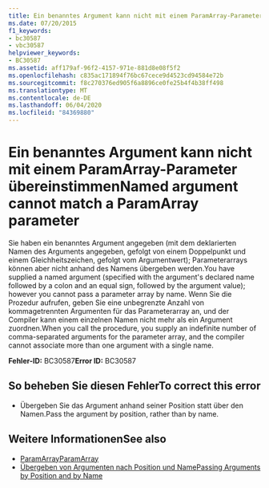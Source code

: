 ```yaml
---
title: Ein benanntes Argument kann nicht mit einem ParamArray-Parameter übereinstimmen
ms.date: 07/20/2015
f1_keywords:
- bc30587
- vbc30587
helpviewer_keywords:
- BC30587
ms.assetid: aff179af-96f2-4157-971e-881d8e08f5f2
ms.openlocfilehash: c835ac171894f76bc67cece9d4523cd94584e72b
ms.sourcegitcommit: f8c270376ed905f6a8896ce0fe25b4f4b38ff498
ms.translationtype: MT
ms.contentlocale: de-DE
ms.lasthandoff: 06/04/2020
ms.locfileid: "84369880"
---
```

# <a name="named-argument-cannot-match-a-paramarray-parameter"></a><span data-ttu-id="cc38e-102">Ein benanntes Argument kann nicht mit einem ParamArray-Parameter übereinstimmen</span><span class="sxs-lookup"><span data-stu-id="cc38e-102">Named argument cannot match a ParamArray parameter</span></span>
<span data-ttu-id="cc38e-103">Sie haben ein benanntes Argument angegeben (mit dem deklarierten Namen des Arguments angegeben, gefolgt von einem Doppelpunkt und einem Gleichheitszeichen, gefolgt vom Argumentwert); Parameterarrays können aber nicht anhand des Namens übergeben werden.</span><span class="sxs-lookup"><span data-stu-id="cc38e-103">You have supplied a named argument (specified with the argument's declared name followed by a colon and an equal sign, followed by the argument value); however you cannot pass a parameter array by name.</span></span> <span data-ttu-id="cc38e-104">Wenn Sie die Prozedur aufrufen, geben Sie eine unbegrenzte Anzahl von kommagetrennten Argumenten für das Parameterarray an, und der Compiler kann einem einzelnen Namen nicht mehr als ein Argument zuordnen.</span><span class="sxs-lookup"><span data-stu-id="cc38e-104">When you call the procedure, you supply an indefinite number of comma-separated arguments for the parameter array, and the compiler cannot associate more than one argument with a single name.</span></span>  
  
 <span data-ttu-id="cc38e-105">**Fehler-ID:** BC30587</span><span class="sxs-lookup"><span data-stu-id="cc38e-105">**Error ID:** BC30587</span></span>  
  
## <a name="to-correct-this-error"></a><span data-ttu-id="cc38e-106">So beheben Sie diesen Fehler</span><span class="sxs-lookup"><span data-stu-id="cc38e-106">To correct this error</span></span>  
  
- <span data-ttu-id="cc38e-107">Übergeben Sie das Argument anhand seiner Position statt über den Namen.</span><span class="sxs-lookup"><span data-stu-id="cc38e-107">Pass the argument by position, rather than by name.</span></span>  
  
## <a name="see-also"></a><span data-ttu-id="cc38e-108">Weitere Informationen</span><span class="sxs-lookup"><span data-stu-id="cc38e-108">See also</span></span>

- [<span data-ttu-id="cc38e-109">ParamArray</span><span class="sxs-lookup"><span data-stu-id="cc38e-109">ParamArray</span></span>](../language-reference/modifiers/paramarray.md)
- [<span data-ttu-id="cc38e-110">Übergeben von Argumenten nach Position und Name</span><span class="sxs-lookup"><span data-stu-id="cc38e-110">Passing Arguments by Position and by Name</span></span>](../programming-guide/language-features/procedures/passing-arguments-by-position-and-by-name.md)

